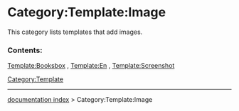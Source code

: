 # Category:Template:Image
This category lists templates that add images.

### Contents:

[Template:Booksbox](Template:Booksbox.md) , [Template:En](Template:En.md) , [Template:Screenshot](Template:Screenshot.md)

[Category:Template](Category:Template.md)

---
[documentation index](../README.md) > Category:Template:Image
